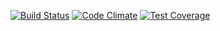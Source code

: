 [![Build Status](https://secure.travis-ci.org/samrussell-ps/regex.png)](http://travis-ci.org/samrussell-ps/regex)
[![Code Climate](https://codeclimate.com/github/samrussell-ps/regex/badges/gpa.svg)](https://codeclimate.com/github/samrussell-ps/regex)
[![Test Coverage](https://codeclimate.com/github/samrussell-ps/regex/badges/coverage.svg)](https://codeclimate.com/github/samrussell-ps/regex/coverage)
